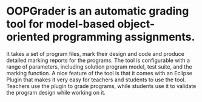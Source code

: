 # OOPGrader is an automatic grading tool for model-based object-oriented programming assignments.

It takes a set of program files, mark their design and code and produce detailed marking reports for the programs. 
The tool is configurable with a range of parameters, including solution program model, test suite, and the marking function.
A nice feature of the tool is that it comes with an Eclipse Plugin that makes it very easy for teachers and students to use the tool. 
Teachers use the plugin to grade programs, while students use it to validate the program design while working on it.
